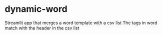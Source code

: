 # dynamic-word
Streamlit app that merges a word template with a csv list
The tags in word match with the header in the csv list
